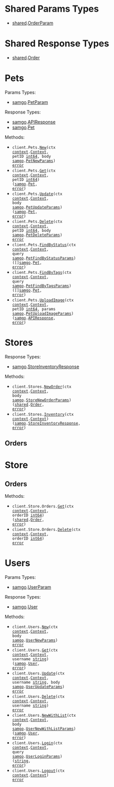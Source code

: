 # Shared Params Types

- <a href="https://pkg.go.dev/github.com/DefinitelyATestOrg/sam-go/v2/shared">shared</a>.<a href="https://pkg.go.dev/github.com/DefinitelyATestOrg/sam-go/v2/shared#OrderParam">OrderParam</a>

# Shared Response Types

- <a href="https://pkg.go.dev/github.com/DefinitelyATestOrg/sam-go/v2/shared">shared</a>.<a href="https://pkg.go.dev/github.com/DefinitelyATestOrg/sam-go/v2/shared#Order">Order</a>

# Pets

Params Types:

- <a href="https://pkg.go.dev/github.com/DefinitelyATestOrg/sam-go/v2">samgo</a>.<a href="https://pkg.go.dev/github.com/DefinitelyATestOrg/sam-go/v2#PetParam">PetParam</a>

Response Types:

- <a href="https://pkg.go.dev/github.com/DefinitelyATestOrg/sam-go/v2">samgo</a>.<a href="https://pkg.go.dev/github.com/DefinitelyATestOrg/sam-go/v2#APIResponse">APIResponse</a>
- <a href="https://pkg.go.dev/github.com/DefinitelyATestOrg/sam-go/v2">samgo</a>.<a href="https://pkg.go.dev/github.com/DefinitelyATestOrg/sam-go/v2#Pet">Pet</a>

Methods:

- <code title="post /pet/{petId}">client.Pets.<a href="https://pkg.go.dev/github.com/DefinitelyATestOrg/sam-go/v2#PetService.New">New</a>(ctx <a href="https://pkg.go.dev/context">context</a>.<a href="https://pkg.go.dev/context#Context">Context</a>, petID <a href="https://pkg.go.dev/builtin#int64">int64</a>, body <a href="https://pkg.go.dev/github.com/DefinitelyATestOrg/sam-go/v2">samgo</a>.<a href="https://pkg.go.dev/github.com/DefinitelyATestOrg/sam-go/v2#PetNewParams">PetNewParams</a>) <a href="https://pkg.go.dev/builtin#error">error</a></code>
- <code title="get /pet/{petId}">client.Pets.<a href="https://pkg.go.dev/github.com/DefinitelyATestOrg/sam-go/v2#PetService.Get">Get</a>(ctx <a href="https://pkg.go.dev/context">context</a>.<a href="https://pkg.go.dev/context#Context">Context</a>, petID <a href="https://pkg.go.dev/builtin#int64">int64</a>) (<a href="https://pkg.go.dev/github.com/DefinitelyATestOrg/sam-go/v2">samgo</a>.<a href="https://pkg.go.dev/github.com/DefinitelyATestOrg/sam-go/v2#Pet">Pet</a>, <a href="https://pkg.go.dev/builtin#error">error</a>)</code>
- <code title="put /pet">client.Pets.<a href="https://pkg.go.dev/github.com/DefinitelyATestOrg/sam-go/v2#PetService.Update">Update</a>(ctx <a href="https://pkg.go.dev/context">context</a>.<a href="https://pkg.go.dev/context#Context">Context</a>, body <a href="https://pkg.go.dev/github.com/DefinitelyATestOrg/sam-go/v2">samgo</a>.<a href="https://pkg.go.dev/github.com/DefinitelyATestOrg/sam-go/v2#PetUpdateParams">PetUpdateParams</a>) (<a href="https://pkg.go.dev/github.com/DefinitelyATestOrg/sam-go/v2">samgo</a>.<a href="https://pkg.go.dev/github.com/DefinitelyATestOrg/sam-go/v2#Pet">Pet</a>, <a href="https://pkg.go.dev/builtin#error">error</a>)</code>
- <code title="delete /pet/{petId}">client.Pets.<a href="https://pkg.go.dev/github.com/DefinitelyATestOrg/sam-go/v2#PetService.Delete">Delete</a>(ctx <a href="https://pkg.go.dev/context">context</a>.<a href="https://pkg.go.dev/context#Context">Context</a>, petID <a href="https://pkg.go.dev/builtin#int64">int64</a>, body <a href="https://pkg.go.dev/github.com/DefinitelyATestOrg/sam-go/v2">samgo</a>.<a href="https://pkg.go.dev/github.com/DefinitelyATestOrg/sam-go/v2#PetDeleteParams">PetDeleteParams</a>) <a href="https://pkg.go.dev/builtin#error">error</a></code>
- <code title="get /pet/findByStatus">client.Pets.<a href="https://pkg.go.dev/github.com/DefinitelyATestOrg/sam-go/v2#PetService.FindByStatus">FindByStatus</a>(ctx <a href="https://pkg.go.dev/context">context</a>.<a href="https://pkg.go.dev/context#Context">Context</a>, query <a href="https://pkg.go.dev/github.com/DefinitelyATestOrg/sam-go/v2">samgo</a>.<a href="https://pkg.go.dev/github.com/DefinitelyATestOrg/sam-go/v2#PetFindByStatusParams">PetFindByStatusParams</a>) ([]<a href="https://pkg.go.dev/github.com/DefinitelyATestOrg/sam-go/v2">samgo</a>.<a href="https://pkg.go.dev/github.com/DefinitelyATestOrg/sam-go/v2#Pet">Pet</a>, <a href="https://pkg.go.dev/builtin#error">error</a>)</code>
- <code title="get /pet/findByTags">client.Pets.<a href="https://pkg.go.dev/github.com/DefinitelyATestOrg/sam-go/v2#PetService.FindByTags">FindByTags</a>(ctx <a href="https://pkg.go.dev/context">context</a>.<a href="https://pkg.go.dev/context#Context">Context</a>, query <a href="https://pkg.go.dev/github.com/DefinitelyATestOrg/sam-go/v2">samgo</a>.<a href="https://pkg.go.dev/github.com/DefinitelyATestOrg/sam-go/v2#PetFindByTagsParams">PetFindByTagsParams</a>) ([]<a href="https://pkg.go.dev/github.com/DefinitelyATestOrg/sam-go/v2">samgo</a>.<a href="https://pkg.go.dev/github.com/DefinitelyATestOrg/sam-go/v2#Pet">Pet</a>, <a href="https://pkg.go.dev/builtin#error">error</a>)</code>
- <code title="post /pet/{petId}/uploadImage">client.Pets.<a href="https://pkg.go.dev/github.com/DefinitelyATestOrg/sam-go/v2#PetService.UploadImage">UploadImage</a>(ctx <a href="https://pkg.go.dev/context">context</a>.<a href="https://pkg.go.dev/context#Context">Context</a>, petID <a href="https://pkg.go.dev/builtin#int64">int64</a>, params <a href="https://pkg.go.dev/github.com/DefinitelyATestOrg/sam-go/v2">samgo</a>.<a href="https://pkg.go.dev/github.com/DefinitelyATestOrg/sam-go/v2#PetUploadImageParams">PetUploadImageParams</a>) (<a href="https://pkg.go.dev/github.com/DefinitelyATestOrg/sam-go/v2">samgo</a>.<a href="https://pkg.go.dev/github.com/DefinitelyATestOrg/sam-go/v2#APIResponse">APIResponse</a>, <a href="https://pkg.go.dev/builtin#error">error</a>)</code>

# Stores

Response Types:

- <a href="https://pkg.go.dev/github.com/DefinitelyATestOrg/sam-go/v2">samgo</a>.<a href="https://pkg.go.dev/github.com/DefinitelyATestOrg/sam-go/v2#StoreInventoryResponse">StoreInventoryResponse</a>

Methods:

- <code title="post /store/order">client.Stores.<a href="https://pkg.go.dev/github.com/DefinitelyATestOrg/sam-go/v2#StoreService.NewOrder">NewOrder</a>(ctx <a href="https://pkg.go.dev/context">context</a>.<a href="https://pkg.go.dev/context#Context">Context</a>, body <a href="https://pkg.go.dev/github.com/DefinitelyATestOrg/sam-go/v2">samgo</a>.<a href="https://pkg.go.dev/github.com/DefinitelyATestOrg/sam-go/v2#StoreNewOrderParams">StoreNewOrderParams</a>) (<a href="https://pkg.go.dev/github.com/DefinitelyATestOrg/sam-go/v2/shared">shared</a>.<a href="https://pkg.go.dev/github.com/DefinitelyATestOrg/sam-go/v2/shared#Order">Order</a>, <a href="https://pkg.go.dev/builtin#error">error</a>)</code>
- <code title="get /store/inventory">client.Stores.<a href="https://pkg.go.dev/github.com/DefinitelyATestOrg/sam-go/v2#StoreService.Inventory">Inventory</a>(ctx <a href="https://pkg.go.dev/context">context</a>.<a href="https://pkg.go.dev/context#Context">Context</a>) (<a href="https://pkg.go.dev/github.com/DefinitelyATestOrg/sam-go/v2">samgo</a>.<a href="https://pkg.go.dev/github.com/DefinitelyATestOrg/sam-go/v2#StoreInventoryResponse">StoreInventoryResponse</a>, <a href="https://pkg.go.dev/builtin#error">error</a>)</code>

## Orders

# Store

## Orders

Methods:

- <code title="get /store/order/{orderId}">client.Store.Orders.<a href="https://pkg.go.dev/github.com/DefinitelyATestOrg/sam-go/v2#StoreOrderService.Get">Get</a>(ctx <a href="https://pkg.go.dev/context">context</a>.<a href="https://pkg.go.dev/context#Context">Context</a>, orderID <a href="https://pkg.go.dev/builtin#int64">int64</a>) (<a href="https://pkg.go.dev/github.com/DefinitelyATestOrg/sam-go/v2/shared">shared</a>.<a href="https://pkg.go.dev/github.com/DefinitelyATestOrg/sam-go/v2/shared#Order">Order</a>, <a href="https://pkg.go.dev/builtin#error">error</a>)</code>
- <code title="delete /store/order/{orderId}">client.Store.Orders.<a href="https://pkg.go.dev/github.com/DefinitelyATestOrg/sam-go/v2#StoreOrderService.Delete">Delete</a>(ctx <a href="https://pkg.go.dev/context">context</a>.<a href="https://pkg.go.dev/context#Context">Context</a>, orderID <a href="https://pkg.go.dev/builtin#int64">int64</a>) <a href="https://pkg.go.dev/builtin#error">error</a></code>

# Users

Params Types:

- <a href="https://pkg.go.dev/github.com/DefinitelyATestOrg/sam-go/v2">samgo</a>.<a href="https://pkg.go.dev/github.com/DefinitelyATestOrg/sam-go/v2#UserParam">UserParam</a>

Response Types:

- <a href="https://pkg.go.dev/github.com/DefinitelyATestOrg/sam-go/v2">samgo</a>.<a href="https://pkg.go.dev/github.com/DefinitelyATestOrg/sam-go/v2#User">User</a>

Methods:

- <code title="post /user">client.Users.<a href="https://pkg.go.dev/github.com/DefinitelyATestOrg/sam-go/v2#UserService.New">New</a>(ctx <a href="https://pkg.go.dev/context">context</a>.<a href="https://pkg.go.dev/context#Context">Context</a>, body <a href="https://pkg.go.dev/github.com/DefinitelyATestOrg/sam-go/v2">samgo</a>.<a href="https://pkg.go.dev/github.com/DefinitelyATestOrg/sam-go/v2#UserNewParams">UserNewParams</a>) <a href="https://pkg.go.dev/builtin#error">error</a></code>
- <code title="get /user/{username}">client.Users.<a href="https://pkg.go.dev/github.com/DefinitelyATestOrg/sam-go/v2#UserService.Get">Get</a>(ctx <a href="https://pkg.go.dev/context">context</a>.<a href="https://pkg.go.dev/context#Context">Context</a>, username <a href="https://pkg.go.dev/builtin#string">string</a>) (<a href="https://pkg.go.dev/github.com/DefinitelyATestOrg/sam-go/v2">samgo</a>.<a href="https://pkg.go.dev/github.com/DefinitelyATestOrg/sam-go/v2#User">User</a>, <a href="https://pkg.go.dev/builtin#error">error</a>)</code>
- <code title="put /user/{username}">client.Users.<a href="https://pkg.go.dev/github.com/DefinitelyATestOrg/sam-go/v2#UserService.Update">Update</a>(ctx <a href="https://pkg.go.dev/context">context</a>.<a href="https://pkg.go.dev/context#Context">Context</a>, username <a href="https://pkg.go.dev/builtin#string">string</a>, body <a href="https://pkg.go.dev/github.com/DefinitelyATestOrg/sam-go/v2">samgo</a>.<a href="https://pkg.go.dev/github.com/DefinitelyATestOrg/sam-go/v2#UserUpdateParams">UserUpdateParams</a>) <a href="https://pkg.go.dev/builtin#error">error</a></code>
- <code title="delete /user/{username}">client.Users.<a href="https://pkg.go.dev/github.com/DefinitelyATestOrg/sam-go/v2#UserService.Delete">Delete</a>(ctx <a href="https://pkg.go.dev/context">context</a>.<a href="https://pkg.go.dev/context#Context">Context</a>, username <a href="https://pkg.go.dev/builtin#string">string</a>) <a href="https://pkg.go.dev/builtin#error">error</a></code>
- <code title="post /user/createWithList">client.Users.<a href="https://pkg.go.dev/github.com/DefinitelyATestOrg/sam-go/v2#UserService.NewWithList">NewWithList</a>(ctx <a href="https://pkg.go.dev/context">context</a>.<a href="https://pkg.go.dev/context#Context">Context</a>, body <a href="https://pkg.go.dev/github.com/DefinitelyATestOrg/sam-go/v2">samgo</a>.<a href="https://pkg.go.dev/github.com/DefinitelyATestOrg/sam-go/v2#UserNewWithListParams">UserNewWithListParams</a>) (<a href="https://pkg.go.dev/github.com/DefinitelyATestOrg/sam-go/v2">samgo</a>.<a href="https://pkg.go.dev/github.com/DefinitelyATestOrg/sam-go/v2#User">User</a>, <a href="https://pkg.go.dev/builtin#error">error</a>)</code>
- <code title="get /user/login">client.Users.<a href="https://pkg.go.dev/github.com/DefinitelyATestOrg/sam-go/v2#UserService.Login">Login</a>(ctx <a href="https://pkg.go.dev/context">context</a>.<a href="https://pkg.go.dev/context#Context">Context</a>, query <a href="https://pkg.go.dev/github.com/DefinitelyATestOrg/sam-go/v2">samgo</a>.<a href="https://pkg.go.dev/github.com/DefinitelyATestOrg/sam-go/v2#UserLoginParams">UserLoginParams</a>) (<a href="https://pkg.go.dev/builtin#string">string</a>, <a href="https://pkg.go.dev/builtin#error">error</a>)</code>
- <code title="get /user/logout">client.Users.<a href="https://pkg.go.dev/github.com/DefinitelyATestOrg/sam-go/v2#UserService.Logout">Logout</a>(ctx <a href="https://pkg.go.dev/context">context</a>.<a href="https://pkg.go.dev/context#Context">Context</a>) <a href="https://pkg.go.dev/builtin#error">error</a></code>
